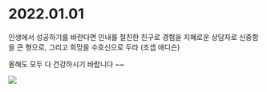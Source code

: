 # 2022.01.01

인생에서 성공하기를 바란다면
인내를 절친한 친구로
경험을 지혜로운 상담자로
신중함을 큰 형으로,  그리고
희망을 수호신으로 두라
(조셉 애디슨)

올해도 모두 다 건강하시기 바랍니다 ~~

<image src="https://mblogthumb-phinf.pstatic.net/MjAyMTA1MjNfMTk4/MDAxNjIxNzI1ODczMTMy.cj7DER2VlvSTqin9lFOZ_0XTHF1xVzGnXRWawlvngQcg.5Pa2uTXo2_aK2LYOse0uhnPJjcNZakU8EL7kemm7dMUg.JPEG.jkkim101/IMG＿20210521＿181747＿721.jpg?type=w800"></image>
